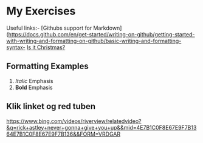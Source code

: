  # My Exercises
 Useful links:- [Githubs support for
 Markdown](https://docs.github.com/en/get-started/writing-on-github/getting-started-with-writing-and-formatting-on-github/basic-writing-and-formatting-syntax- [Is it Christmas?](https://isitchristmas.com)
 ## Formatting Examples
 1. *Italic* Emphasis
 2. **Bold** Emphasis

## Klik linket og red tuben
https://www.bing.com/videos/riverview/relatedvideo?&q=rick+astley+never+gonna+give+you+up&&mid=4E7B1C0F8E67E9F7B1364E7B1C0F8E67E9F7B136&&FORM=VRDGAR
